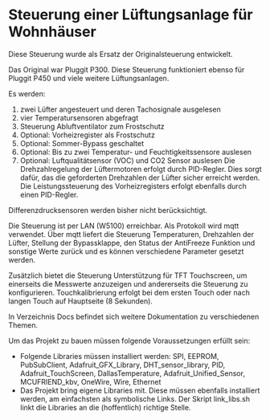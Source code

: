 # Steuerung einer Lüftungsanlage für Wohnhäuser

Diese Steuerung wurde als Ersatz der Originalsteuerung entwickelt.

Das Original war Pluggit P300. Diese Steuerung funktioniert ebenso für Pluggit P450 und viele
weitere Lüftungsanlagen.

Es werden:
1. zwei Lüfter angesteuert und deren Tachosignale ausgelesen
2. vier Temperatursensoren abgefragt
3. Steuerung Abluftventilator zum Frostschutz
4. Optional: Vorheizregister als Frostschutz 
5. Optional: Sommer-Bypass geschaltet
6. Optional: Bis zu zwei Temperatur- und Feuchtigkeitssensore auslesen
7. Optional: Luftqualitätsensor (VOC) und CO2 Sensor auslesen
Die Drehzahlregelung der Lüftermotoren erfolgt durch PID-Regler. Dies sorgt dafür, das die geforderten
Drehzahlen der Lüfter sicher erreicht werden. Die Leistungssteuerung des Vorheizregisters erfolgt
ebenfalls durch einen PID-Regler.

Differenzdrucksensoren werden bisher nicht berücksichtigt.

Die Steuerung ist per LAN (W5100) erreichbar. Als Protokoll wird mqtt verwendet. Über mqtt liefert
die Steuerung Temperaturen, Drehzahlen der Lüfter, Stellung der Bypassklappe, den Status der AntiFreeze
Funktion und sonstige Werte zurück und es können verschiedene Parameter gesetzt werden.

Zusätzlich bietet die Steuerung Unterstützung für TFT Touchscreen, um einerseits die Messwerte
anzuzeigen und andererseits die Steuerung zu konfigurieren. Touchkalibrierung erfolgt bei dem
ersten Touch oder nach langen Touch auf Hauptseite (8 Sekunden).

In Verzeichnis Docs befindet sich weitere Dokumentation zu verschiedenen Themen.

Um das Projekt zu bauen müssen folgende Voraussetzungen erfüllt sein:
  - Folgende Libraries müssen installiert werden: SPI, EEPROM, PubSubClient,
    Adafruit_GFX_Library, DHT_sensor_library, PID, Adafruit_TouchScreen,
    DallasTemperature, Adafruit_Unified_Sensor, MCUFRIEND_kbv, OneWire,
    Wire, Ethernet
  - Das Projekt bring eigene Libraries mit. Diese müssen ebenfalls installiert
    werden, am einfachsten als symbolische Links. Der Skript link_libs.sh
    linkt die Libraries an die (hoffentlich) richtige Stelle.
